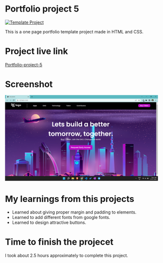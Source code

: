 # Portfolio project 5

[![Template Project](https://img.shields.io/badge/Technologies%20-HTML%2FCSS-brightgreen)](http://www.gnu.org/licenses/agpl-3.0)

This is a one page portfolio template project made in HTML and CSS.

# Project live link

[Portfolio-project-5](https://tranquil-bombolone-400b7b.netlify.app)

# Screenshot

![Screenshot](./5.png)

# My learnings from this projects

- Learned about giving proper margin and padding to elements.
- Learned to add different fonts from google fonts.
- Learned to design attractive buttons.

# Time to finish the projecet

I took about 2.5 hours approximately to complete this project.
